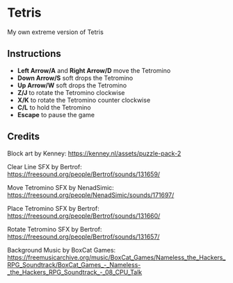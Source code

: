 # Tetris
My own extreme version of Tetris

## Instructions

- **Left Arrow/A** and **Right Arrow/D**  move the Tetromino
- **Down Arrow/S** soft drops the Tetromino
- **Up Arrow/W** soft drops the Tetromino
- **Z/J** to rotate the Tetromino clockwise
- **X/K** to rotate the Tetromino counter clockwise
- **C/L** to hold the Tetromino
- **Escape** to pause the game

## Credits
Block art by Kenney:
https://kenney.nl/assets/puzzle-pack-2

Clear Line SFX by Bertrof:
https://freesound.org/people/Bertrof/sounds/131659/

Move Tetromino SFX by NenadSimic:
https://freesound.org/people/NenadSimic/sounds/171697/

Place Tetromino SFX by Bertrof:
https://freesound.org/people/Bertrof/sounds/131660/

Rotate Tetromino SFX by Bertrof:
https://freesound.org/people/Bertrof/sounds/131657/

Background Music by BoxCat Games:
https://freemusicarchive.org/music/BoxCat_Games/Nameless_the_Hackers_RPG_Soundtrack/BoxCat_Games_-_Nameless-_the_Hackers_RPG_Soundtrack_-_08_CPU_Talk